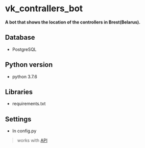 # vk_contrallers_bot
**A bot that shows the location of the controllers in Brest(Belarus).**
## Database

 - PostgreSQL
 
## Python version

 - python 3.7.6
 
## Libraries

 - requirements.txt
 
## Settings

 - In config.py
 
> works with [API](https://github.com/Bloodielie/api_controllers)


